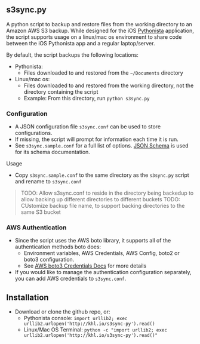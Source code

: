 ## s3sync.py

A python script to backup and restore files from the working directory to an Amazon AWS S3 backup. While designed for the iOS [Pythonista](http://omz-software.com/pythonista/) application, the script supports usage on a linux/mac os environment to share code between the iOS Pythonista app and a regular laptop/server.

By default, the script backups the following locations:

- Pythonista:
  - Files downloaded to and restored from the `~/Documents` directory
- Linux/mac os:
  - Files downloaded to and restored from the working directory, not the directory containing the script
  - Example: From this directory, run `python s3sync.py`

### Configuration

- A JSON configuration file `s3sync.conf` can be used to store configurations.
- If missing, the script will prompt for information each time it is run.
- See `s3sync.sample.conf` for a full list of options. [JSON Schema](http://json-schema.org/) is used for its schema documentation.

Usage

- Copy `s3sync.sample.conf` to the same directory as the `s3sync.py` script and rename to `s3sync.conf`

> TODO: Allow s3sync.conf to reside in the directory being backedup to allow backing up different directories to different buckets
> TODO: CUstomize backup file name, to support backing directories to the same S3 bucket

### AWS Authentication

- Since the script uses the AWS boto library, it supports all of the authentication methods boto does:
  - Environment variables, AWS Credentials, AWS Config, boto2 or boto3 configuration.
  - See [AWS boto3 Credentials Docs](http://boto3.readthedocs.org/en/latest/guide/configuration.html) for more details
- If you would like to manage the authentication configuration separately, you can add AWS credentials to  `s3sync.conf`.


## Installation

- Download or clone the github repo, or:
  - Pythonista console: `import urllib2; exec urllib2.urlopen('http://khl.io/s3sync-py').read()`
  - Linux/Mac OS Terminal: `python -c "import urllib2; exec urllib2.urlopen('http://khl.io/s3sync-py').read()"`
